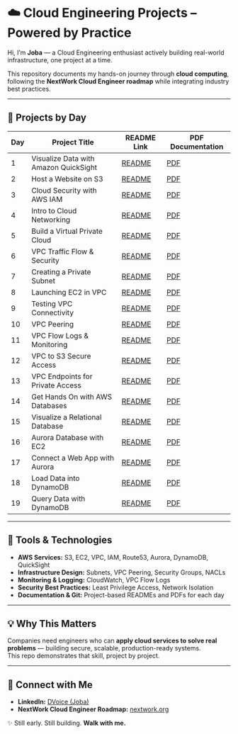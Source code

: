  # ☁️ Cloud Engineering Projects – Powered by Practice

Hi, I’m **Joba** — a Cloud Engineering enthusiast actively building real-world infrastructure, one project at a time.  

This repository documents my hands-on journey through **cloud computing**, following the **NextWork Cloud Engineer roadmap** while integrating industry best practices.

---

## 🚀 Projects by Day

| Day | Project Title | README Link | PDF Documentation |
|-----|---------------|-------------|-----------------|
| 1   | Visualize Data with Amazon QuickSight | [README](./Day-1-visualize-on-amazon-quicksight/README.md) | [PDF](./Day-1-visualize-on-amazon-quicksight/quicksight-documentation.pdf) |
| 2   | Host a Website on S3 | [README](./Day-2-host-static-website-on-s3/README.md) | [PDF](./Day-2-host-static-website-on-s3/s3-website-hosting.pdf) |
| 3   | Cloud Security with AWS IAM | [README](./Day-3-cloud-security-with-aws-iam/README.md) | [PDF](./Day-3-cloud-security-with-aws-iam/cloud-security-documentation.pdf) |
| 4   | Intro to Cloud Networking | [README](./Day-4-Get-Hands-On-With-Cloud-Networking/README.md) | [PDF](./Day-4-Get-Hands-On-With-Cloud-Networking/networking-documentation.pdf) |
| 5   | Build a Virtual Private Cloud | [README](./Day-5-Build-a-Virtual-Private-Cloud/README.md) | [PDF](./Day-5-Build-a-Virtual-Private-Cloud/vpc-documentation.pdf) |
| 6   | VPC Traffic Flow & Security | [README](./Day-6-VPC-Traffic-Flow-and-Security/README.md) | [PDF](./Day-6-VPC-Traffic-Flow-and-Security/vpc-security-documentation.pdf) |
| 7   | Creating a Private Subnet | [README](./day-07-private-subnet/README.md) | [PDF](./day-07-private-subnet/private-subnet-documentation.pdf) |
| 8   | Launching EC2 in VPC | [README](./day-08-vpc-resources/README.md) | [PDF](./day-08-vpc-resources/ec2-vpc-documentation.pdf) |
| 9   | Testing VPC Connectivity | [README](./day-09-vpc-connectivity-testing/README.md) | [PDF](./day-09-vpc-connectivity-testing/connectivity-documentation.pdf) |
| 10  | VPC Peering | [README](./day-10-vpc-peering/README.md) | [PDF](./day-10-vpc-peering/vpc-peering-documentation.pdf) |
| 11  | VPC Flow Logs & Monitoring | [README](./day-11-vpc-flow-logs-monitoring/README.md) | [PDF](./day-11-vpc-flow-logs-monitoring/flow-logs-documentation.pdf) |
| 12  | VPC to S3 Secure Access | [README](./day-12-vpc-to-s3-secure-access/README.md) | [PDF](./day-12-vpc-to-s3-secure-access/vpc-s3-documentation.pdf) |
| 13  | VPC Endpoints for Private Access | [README](./day-13-vpc-endpoints-private-access/README.md) | [PDF](./day-13-vpc-endpoints-private-access/vpc-endpoints-documentation.pdf) |
| 14  | Get Hands On with AWS Databases | [README](./day-14-get-hands-on-with-aws-databases/README.md) | [PDF](./day-14-get-hands-on-with-aws-databases/aws-databases-documentation.pdf) |
| 15  | Visualize a Relational Database | [README](./day-15-visualize-a-relational-database/README.md) | [PDF](./day-15-visualize-a-relational-database/relational-database-visualization-documentation.pdf) |
| 16  | Aurora Database with EC2 | [README](./day-16-aurora-database-with-ec2/README.md) | [PDF](./day-16-aurora-database-with-ec2/aurora-ec2-documentation.pdf) |
| 17  | Connect a Web App with Aurora | [README](./day-17-connect-web-app-with-aurora/README.md) | [PDF](./day-17-connect-web-app-with-aurora/webapp-aurora-documentation.pdf) |
| 18  | Load Data into DynamoDB | [README](./day-18-load-data-into-dynamodb/README.md) | [PDF](./day-18-load-data-into-dynamodb/dynamodb-load-data-documentation.pdf) |
| 19  | Query Data with DynamoDB | [README](./day-19-query-data-with-dynamodb/README.md) | [PDF](./day-19-query-data-with-dynamodb/dynamodb-query-data-documentation.pdf) |

---

## 🧰 Tools & Technologies
- **AWS Services:** S3, EC2, VPC, IAM, Route53, Aurora, DynamoDB, QuickSight  
- **Infrastructure Design:** Subnets, VPC Peering, Security Groups, NACLs  
- **Monitoring & Logging:** CloudWatch, VPC Flow Logs  
- **Security Best Practices:** Least Privilege Access, Network Isolation  
- **Documentation & Git:** Project-based READMEs and PDFs for each day  

---

## 💡 Why This Matters
Companies need engineers who can **apply cloud services to solve real problems** — building secure, scalable, production-ready systems.  
This repo demonstrates that skill, project by project.

---

## 👀 Connect with Me
- **LinkedIn:** [DVoice (Joba)](https://www.linkedin.com/in/jobadvoice)  
- **NextWork Cloud Engineer Roadmap:** [nextwork.org](https://www.nextwork.org/roadmaps/cloud-engineer)  

✨ Still early. Still building. **Walk with me.**
